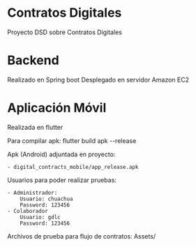 # Contratos Digitales
Proyecto DSD sobre Contratos Digitales

# Backend 
Realizado en Spring boot
Desplegado en servidor Amazon EC2


# Aplicación Móvil
Realizada en flutter

Para compilar apk:
    flutter build apk --release

Apk (Android) adjuntada en proyecto:
    
    - digital_contracts_mobile/app_release.apk

Usuarios para poder realizar pruebas:

    - Administrador:
        Usuario: chuachua
        Password: 123456
    - Colaborador
        Usuario: gdlc
        Password: 123456

Archivos de prueba para flujo de contratos:
	Assets/
